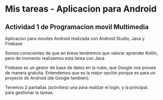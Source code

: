 # Mis tareas - Aplicacion para Android
## Actividad 1 de Programacion movil Multimedia

Aplicacion para moviles Android realizada con Android Studio, Java y Firebase

Somos conscientes de que en breve tendremos que valorar aprender Kotlin, pero de momento realizamos esta tarea con Java.

Firebase es un gestor de base de datos en la nube, que Google nos provee de manera gratuita. Entendemos que es la mejor opción porque es para un proyecto de Android (de Google tambien).

Tenemos 2 pantallas (activities) una para realizar el login, y la principal, para gestionar la tareas.
